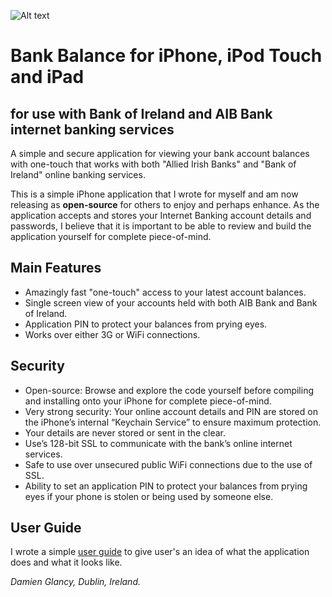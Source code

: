 ![Alt text](/dglancy/iPhone-BankBalance/raw/master/docs/bank-balance-banner.png" "Bank Balance Image Banner")

# Bank Balance for iPhone, iPod Touch and iPad
## for use with Bank of Ireland and AIB Bank internet banking services ##
A simple and secure application for viewing your bank account balances with one-touch that works with both "Allied Irish Banks" and "Bank of Ireland" online banking services.

This is a simple iPhone application that I wrote for myself and am now releasing as __open-source__ for others to enjoy and perhaps enhance. As the application accepts and stores your Internet Banking account details and passwords, I believe that it is important to be able to review and build the application yourself for complete piece-of-mind.

## Main Features

* Amazingly fast "one-touch" access to your latest account balances.
* Single screen view of your accounts held with both AIB Bank and Bank of Ireland.
* Application PIN to protect your balances from prying eyes.
* Works over either 3G or WiFi connections.

## Security

* Open-source: Browse and explore the code yourself before compiling and installing onto your iPhone for complete piece-of-mind.
* Very strong security: Your online account details and PIN are stored on the iPhone’s internal “Keychain Service” to ensure maximum protection.
* Your details are never stored or sent in the clear.
* Use’s 128-bit SSL to communicate with the bank’s online internet services.
* Safe to use over unsecured public WiFi connections due to the use of SSL.
* Ability to set an application PIN to protect your balances from prying eyes if your phone is stolen or being used by someone else.

## User Guide

I wrote a simple [user guide](/dglancy/iPhone-BankBalance/raw/master/docs/userguide/Bank_Balance_User_Guide_Text.html) to give user's an idea of what the application does and what it looks like.

_Damien Glancy, Dublin, Ireland._